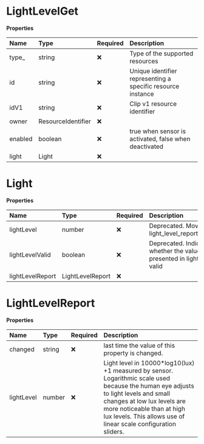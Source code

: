 # LightLevelGet

**Properties**

| Name    | Type               | Required | Description                                                 |
| :------ | :----------------- | :------- | :---------------------------------------------------------- |
| type\_  | string             | ❌       | Type of the supported resources                             |
| id      | string             | ❌       | Unique identifier representing a specific resource instance |
| idV1    | string             | ❌       | Clip v1 resource identifier                                 |
| owner   | ResourceIdentifier | ❌       |                                                             |
| enabled | boolean            | ❌       | true when sensor is activated, false when deactivated       |
| light   | Light              | ❌       |                                                             |

# Light

**Properties**

| Name             | Type             | Required | Description                                                                |
| :--------------- | :--------------- | :------- | :------------------------------------------------------------------------- |
| lightLevel       | number           | ❌       | Deprecated. Moved to light_level_report/light_level                        |
| lightLevelValid  | boolean          | ❌       | Deprecated. Indication whether the value presented in light_level is valid |
| lightLevelReport | LightLevelReport | ❌       |                                                                            |

# LightLevelReport

**Properties**

| Name       | Type   | Required | Description                                                                                                                                                                                                                                                          |
| :--------- | :----- | :------- | :------------------------------------------------------------------------------------------------------------------------------------------------------------------------------------------------------------------------------------------------------------------- |
| changed    | string | ❌       | last time the value of this property is changed.                                                                                                                                                                                                                     |
| lightLevel | number | ❌       | Light level in 10000\*log10(lux) +1 measured by sensor. Logarithmic scale used because the human eye adjusts to light levels and small changes at low lux levels are more noticeable than at high lux levels. This allows use of linear scale configuration sliders. |

<!-- This file was generated by liblab | https://liblab.com/ -->
